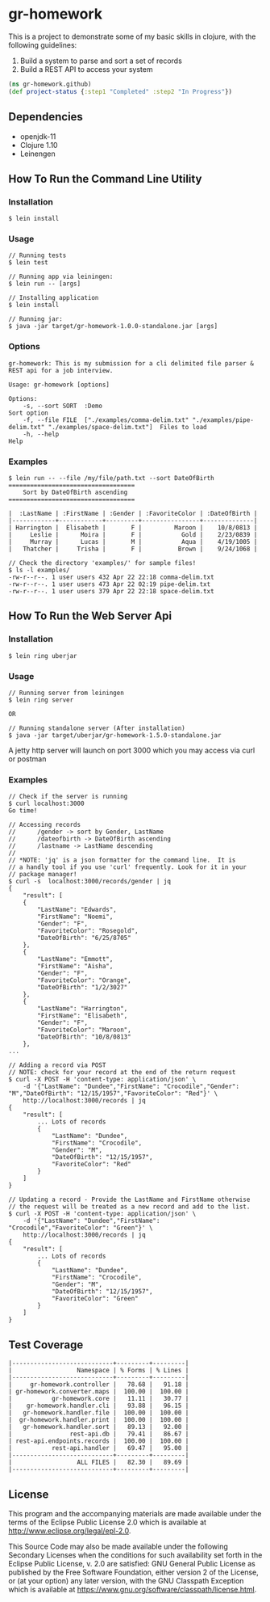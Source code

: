 # gr-homework

This is a project to demonstrate some of my basic skills in clojure, with the following guidelines:

1. Build a system to parse and sort a set of records
2. Build a REST API to access your system

```clojure
(ns gr-homework.github)
(def project-status {:step1 "Completed" :step2 "In Progress"})
```

## Dependencies

- openjdk-11
- Clojure 1.10
- Leinengen

## How To Run the Command Line Utility
### Installation
   
    $ lein install
### Usage
   
    // Running tests
    $ lein test

    // Running app via leiningen:
    $ lein run -- [args]

    // Installing application
    $ lein install

    // Running jar:
    $ java -jar target/gr-homework-1.0.0-standalone.jar [args]
### Options

    gr-homework: This is my submission for a cli delimited file parser & REST api for a job interview.

    Usage: gr-homework [options]

    Options:
        -s, --sort SORT  :Demo                                                                                    Sort option
        -f, --file FILE  ["./examples/comma-delim.txt" "./examples/pipe-delim.txt" "./examples/space-delim.txt"]  Files to load
        -h, --help                                                                                                Help

    
### Examples

    $ lein run -- --file /my/file/path.txt --sort DateOfBirth
    =================================== 
        Sort by DateOfBirth ascending 
    ===================================

    |  :LastName | :FirstName | :Gender | :FavoriteColor | :DateOfBirth |
    |------------+------------+---------+----------------+--------------|
    | Harrington |  Elisabeth |       F |         Maroon |    10/8/0813 |
    |     Leslie |      Moira |       F |           Gold |    2/23/0839 |
    |     Murray |      Lucas |       M |           Aqua |    4/19/1005 |
    |   Thatcher |     Trisha |       F |          Brown |    9/24/1068 |

    // Check the directory 'examples/' for sample files!
    $ ls -l examples/
    -rw-r--r--. 1 user users 432 Apr 22 22:18 comma-delim.txt
    -rw-r--r--. 1 user users 473 Apr 22 02:19 pipe-delim.txt
    -rw-r--r--. 1 user users 379 Apr 22 22:18 space-delim.txt
## How To Run the Web Server Api

### Installation

    $ lein ring uberjar

### Usage

    // Running server from leiningen
    $ lein ring server

    OR

    // Running standalone server (After installation)
    $ java -jar target/uberjar/gr-homework-1.5.0-standalone.jar

A jetty http server will launch on port 3000 which you may access via curl or postman

### Examples

    // Check if the server is running
    $ curl localhost:3000
    Go time!

    // Accessing records
    //      /gender -> sort by Gender, LastName
    //      /dateofbirth -> DateOfBirth ascending
    //      /lastname -> LastName descending
    //
    // *NOTE: 'jq' is a json formatter for the command line.  It is 
    // a handly tool if you use 'curl' frequently. Look for it in your
    // package manager!
    $ curl -s  localhost:3000/records/gender | jq
    {
        "result": [
        {
            "LastName": "Edwards",
            "FirstName": "Noemi",
            "Gender": "F",
            "FavoriteColor": "Rosegold",
            "DateOfBirth": "6/25/8705"
        },
        {
            "LastName": "Emmott",
            "FirstName": "Aisha",
            "Gender": "F",
            "FavoriteColor": "Orange",
            "DateOfBirth": "1/2/3027"
        },
        {
            "LastName": "Harrington",
            "FirstName": "Elisabeth",
            "Gender": "F",
            "FavoriteColor": "Maroon",
            "DateOfBirth": "10/8/0813"
        },
    ...

    // Adding a record via POST
    // NOTE: check for your record at the end of the return request
    $ curl -X POST -H 'content-type: application/json' \
        -d '{"LastName": "Dundee","FirstName": "Crocodile","Gender": "M","DateOfBirth": "12/15/1957","FavoriteColor": "Red"}' \
        http://localhost:3000/records | jq
    {
        "result": [
            ... Lots of records
            {
                "LastName": "Dundee",
                "FirstName": "Crocodile",
                "Gender": "M",
                "DateOfBirth": "12/15/1957",
                "FavoriteColor": "Red"
            }
        ]
    }

    // Updating a record - Provide the LastName and FirstName otherwise
    // the request will be treated as a new record and add to the list.
    $ curl -X POST -H 'content-type: application/json' \
        -d '{"LastName": "Dundee","FirstName": "Crocodile","FavoriteColor": "Green"}' \
        http://localhost:3000/records | jq
    {
        "result": [
            ... Lots of records
            {
                "LastName": "Dundee",
                "FirstName": "Crocodile",
                "Gender": "M",
                "DateOfBirth": "12/15/1957",
                "FavoriteColor": "Green"
            }
        ]
    }

## Test Coverage
    |----------------------------+---------+---------|
    |                  Namespace | % Forms | % Lines |
    |----------------------------+---------+---------|
    |     gr-homework.controller |   78.68 |   91.18 |
    | gr-homework.converter.maps |  100.00 |  100.00 |
    |           gr-homework.core |   11.11 |   30.77 |
    |    gr-homework.handler.cli |   93.88 |   96.15 |
    |   gr-homework.handler.file |  100.00 |  100.00 |
    |  gr-homework.handler.print |  100.00 |  100.00 |
    |   gr-homework.handler.sort |   89.13 |   92.00 |
    |                rest-api.db |   79.41 |   86.67 |
    | rest-api.endpoints.records |  100.00 |  100.00 |
    |           rest-api.handler |   69.47 |   95.00 |
    |----------------------------+---------+---------|
    |                  ALL FILES |   82.30 |   89.69 |
    |----------------------------+---------+---------|

## License


This program and the accompanying materials are made available under the
terms of the Eclipse Public License 2.0 which is available at
http://www.eclipse.org/legal/epl-2.0.

This Source Code may also be made available under the following Secondary
Licenses when the conditions for such availability set forth in the Eclipse
Public License, v. 2.0 are satisfied: GNU General Public License as published by
the Free Software Foundation, either version 2 of the License, or (at your
option) any later version, with the GNU Classpath Exception which is available
at https://www.gnu.org/software/classpath/license.html.
